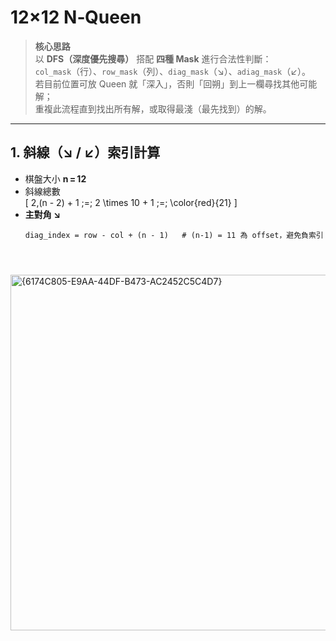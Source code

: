# 12×12 N‑Queen

> **核心思路**  
> 以 **DFS（深度優先搜尋）** 搭配 **四種 Mask** 進行合法性判斷：  
> `col_mask`（行）、`row_mask`（列）、`diag_mask`（↘︎）、`adiag_mask`（↙︎）。  
> 若目前位置可放 Queen 就「深入」，否則「回朔」到上一欄尋找其他可能解；  
> 重複此流程直到找出所有解，或取得最淺（最先找到）的解。

---

## 1. 斜線（↘︎ / ↙︎）索引計算

- 棋盤大小 **n = 12**  
- 斜線總數  
  \[
    2\,(n - 2) + 1 \;=\; 2 \times 10 + 1 \;=\; \color{red}{21}
  \]
- **主對角 ↘︎**  
  ```text
  diag_index = row - col + (n - 1)   # (n‑1) = 11 為 offset，避免負索引




<img width="569" alt="{6174C805-E9AA-44DF-B473-AC2452C5C4D7}" src="https://github.com/user-attachments/assets/b580ffde-c13e-4335-8d47-6ce94007269c" />  

